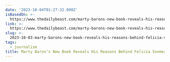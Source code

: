 ```yaml
---
date: '2023-10-04T01:27:32.000Z'
isBasedOn: >-
  https://www.thedailybeast.com/marty-barons-new-book-reveals-his-reasons-behind-felicia-sonmezs-reporting-ban
link: >-
  https://www.thedailybeast.com/marty-barons-new-book-reveals-his-reasons-behind-felicia-sonmezs-reporting-ban
slug: >-
  2023-10-03-marty-barons-new-book-reveals-his-reasons-behind-felicia-sonmezs-reportin
tags:
  - journalism
title: Marty Baron’s New Book Reveals His Reasons Behind Felicia Sonmez’s Reportin
---
```


